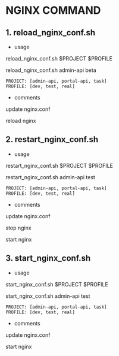 # NGINX COMMAND
## 1. reload_nginx_conf.sh 
- usage

reload_nginx_conf.sh $PROJECT $PROFILE

reload_nginx_conf.sh admin-api beta
```$xslt
PROJECT: [admin-api, portal-api, task]
PROFILE: [dev, test, real]
```


- comments

update nginx.conf

reload nginx

## 2. restart_nginx_conf.sh
- usage

restart_nginx_conf.sh $PROJECT $PROFILE

restart_nginx_conf.sh admin-api test
```$xslt
PROJECT: [admin-api, portal-api, task]
PROFILE: [dev, test, real]
```

- comments

update nginx.conf

stop nginx

start nginx

## 3. start_nginx_conf.sh
- usage

start_nginx_conf.sh $PROJECT $PROFILE

start_nginx_conf.sh admin-api test
```$xslt
PROJECT: [admin-api, portal-api, task]
PROFILE: [dev, test, real]
```

- comments

update nginx.conf

start nginx
